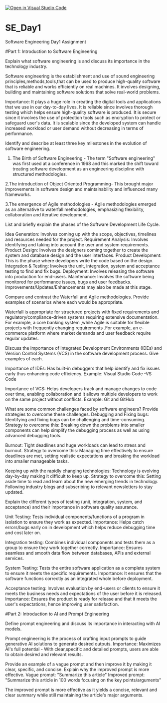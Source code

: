 [![Open in Visual Studio Code](https://classroom.github.com/assets/open-in-vscode-2e0aaae1b6195c2367325f4f02e2d04e9abb55f0b24a779b69b11b9e10269abc.svg)](https://classroom.github.com/online_ide?assignment_repo_id=18534812&assignment_repo_type=AssignmentRepo)
# SE_Day1
Software Engineering Day1 Assignment

#Part 1: Introduction to Software Engineering

Explain what software engineering is and discuss its importance in the technology industry.

Software engineering is the establishment and use of sound engineering principles,methods,tools,that can be used to produce high-quality software that is reliable and works efficiently on real machines. It involves designing, building and maintaining software solutions that solve real-world problems.

Importance: It plays a huge role in creating the digital tools and applications that we use in our day-to-day lives.
It is reliable since involves thorough testing which helps ensure high-quality software is produced.
It is secure since it involves the use of protection tools such as encryption to protect or safeguard user's data.
It is scalable since the developed system can handle increased workload or user demand without decreasing in terms of performance.

Identify and describe at least three key milestones in the evolution of software engineering.
1. The Birth of Software Engineering - The term "Software engineering" was first used at a conference in 1968 and this marked the shift toward treating software development as an engineering discipline with structured methodologies.

2.The introduction of Object Oriented Programming- This brought major improvements in software design and maintainability and influenced many frameworks.

3.The emergence of Agile methodologies - Agile methodologies emerged as an alternative to waterfall methodologies, emphasizing flexibility, collaboration and iterative development.

List and briefly explain the phases of the Software Development Life Cycle.

Idea Generation: Involves coming up with the scope, objectives, timelines and resources needed for the project.
Requirement Analysis: Involves identifying and taking into account the user and system requirements.
Product Design: Involves the designers coming together to create the system and database design and the user interfaces.
Product Development: This is the phase where developers write the code based on the design.
Integration & Testing: Involves the unit, integration, system and acceptance testing to find and fix bugs.
Deployment: Involves releasing the software into production for end-users.
Maintenance: Involves the software being monitored for performance issues, bugs and user feedbacks. Improvements/Updates/Enhancements may also be made at this stage.

Compare and contrast the Waterfall and Agile methodologies. Provide examples of scenarios where each would be appropriate.

Waterfall is appropriate for structured projects with fixed requirements and regulatory/compliance-driven systems requiring extensive documentation. For example, a core banking system ,while Agile is suitable for flexible projects with frequently changing requirements .For example, an e-commerce platform where market demands and user feedback require regular updates.

Discuss the importance of Integrated Development Environments (IDEs) and Version Control Systems (VCS) in the software development process. Give examples of each.

Importance of IDEs: Has built-in debuggers that help identify and fix issues early thus enhancing code efficiency.
Example: Visual Studio Code -VS Code

Importance of VCS: Helps developers track and manage changes to code over time, enabling collaboration and it allows multiple developers to work on the same project without conflicts.
Example: Git and GitHub

What are some common challenges faced by software engineers? Provide strategies to overcome these challenges.
Debugging and Fixing bugs: Identifying and fixing bugs can be challenging and time-consuming.
Strategy to overcome this: Breaking down the problems into smaller components can help simplify the debugging process as well as using advanced debugging tools.

Burnout: Tight deadlines and huge workloads can lead to stress and burnout.
Strategy to overcome this: Managing time effectively to ensure deadlines are met, setting realistic expectations and breaking the workload into smaller manageable tasks.

Keeping  up with the rapidly changing technologies: Technology is evolving day-by-day making it difficult to keep up.
Strategy to overcome this: Setting aside time to read and learn about the new emerging trends in technology. Following industry blogs and subscribing to relevant newsletters to stay updated.

Explain the different types of testing (unit, integration, system, and acceptance) and their importance in software quality assurance.

Unit Testing: Tests individual components/functions of a program in isolation to ensure they work as expected.
Importance: Helps catch errors/bugs early on in development which helps reduce debugging time and cost later on.

Integration testing: Combines individual components and tests them as a group to ensure they work together correctly.
Importance: Ensures seamless and smooth data flow between databases, APIs and external services.

System Testing: Tests the entire software application as a complete system to ensure it meets the specific requirements.
Importance: It ensures that the software functions correctly as an integrated whole before deployment.

Acceptance testing: Involves evaluation by end-users or clients to ensure it meets the business needs and expectations of the user before it is released.
Importance: Ensures the product is ready for release and that it meets the user's expectations, hence improving user satisfaction.

#Part 2: Introduction to AI and Prompt Engineering


Define prompt engineering and discuss its importance in interacting with AI models.

Prompt engineering is the process of crafting input prompts to guide generative AI solutions to generate desired outputs.
Importance:
Maximizes AI's full potential - With clear,specific and detailed prompts, users are able to obtain desired and relevant results.

Provide an example of a vague prompt and then improve it by making it clear, specific, and concise. Explain why the improved prompt is more effective.
Vague prompt: "Summarize this article"
Improved prompt: "Summarize this article in 100 words focusing on the key points/arguments"

The improved prompt is more effective as it yields a concise, relevant and clear summary while still maintaining the article's major arguments.
